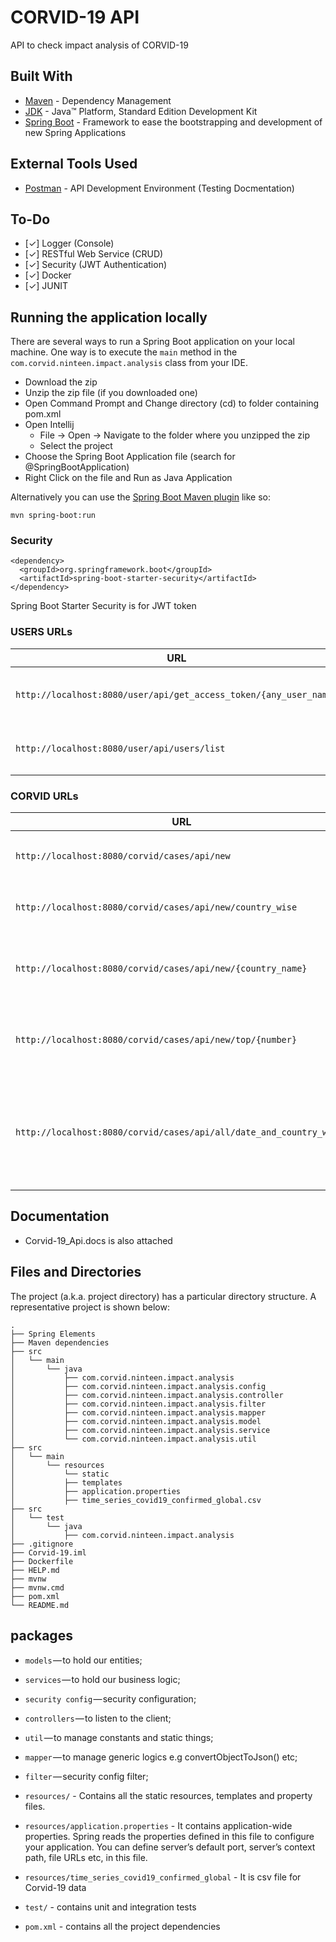 # CORVID-19 API

API to check impact analysis of CORVID-19

## Built With

* 	[Maven](https://maven.apache.org/) - Dependency Management
* 	[JDK](http://www.oracle.com/technetwork/java/javase/downloads/jdk8-downloads-2133151.html) - Java™ Platform, Standard Edition Development Kit 
* 	[Spring Boot](https://spring.io/projects/spring-boot) - Framework to ease the bootstrapping and development of new Spring Applications

## External Tools Used

* [Postman](https://www.getpostman.com/) - API Development Environment (Testing Docmentation)

## To-Do

- [✓] Logger (Console)
- [✓] RESTful Web Service (CRUD)
- [✓] Security (JWT Authentication)
- [✓] Docker
- [✓] JUNIT


## Running the application locally

There are several ways to run a Spring Boot application on your local machine. One way is to execute the `main` method in the `com.corvid.ninteen.impact.analysis` class from your IDE.

- Download the zip 
- Unzip the zip file (if you downloaded one)
- Open Command Prompt and Change directory (cd) to folder containing pom.xml
- Open Intellij 
   - File -> Open ->  Navigate to the folder where you unzipped the zip
   - Select the project
- Choose the Spring Boot Application file (search for @SpringBootApplication)
- Right Click on the file and Run as Java Application

Alternatively you can use the [Spring Boot Maven plugin](https://docs.spring.io/spring-boot/docs/current/reference/html/build-tool-plugins-maven-plugin.html) like so:

```shell
mvn spring-boot:run
```

### Security

```
<dependency>
  <groupId>org.springframework.boot</groupId>
  <artifactId>spring-boot-starter-security</artifactId>
</dependency>
```

Spring Boot Starter Security is for JWT token


### USERS URLs

|  URL |  Method | Remarks |
|----------|--------------|--------------|
|`http://localhost:8080/user/api/get_access_token/{any_user_name}` | GET | Header `Accept:application/json  ::: e.g replace {any_user_name} with Shahzeb`
|`http://localhost:8080/user/api/users/list` | GET | Header `Accept:application/json` Authorization Protected endpoint

### CORVID URLs

|  URL |  Method | Remarks |
|----------|--------------|--------------|
|`http://localhost:8080/corvid/cases/api/new`      	| GET | Header `Accept:application/json` Authorization Protected endpoint
|`http://localhost:8080/corvid/cases/api/new/country_wise`| GET | Header `Accept:application/json` Authorization Protected endpoint
|`http://localhost:8080/corvid/cases/api/new/{country_name}` | GET | Header `Accept:application/json   ::: e.g replace {country_name} with Pakistan` Authorization Protected endpoint
|`http://localhost:8080/corvid/cases/api/new/top/{number} ` | GET | Header `Accept:application/json ::: e.g replace {number} with 5`  Authorization Protected endpoint
|`http://localhost:8080/corvid/cases/api/all/date_and_country_wise} ` | GET | Header `Accept:application/json` RequestParam1 `country`  RequestParam2 `date` e.g country = Pakistan & date = 13-04-2020 (date format = DD-MM-YYYY)  Authorization Protected endpoint


## Documentation

* Corvid-19_Api.docs is also attached

## Files and Directories

The project (a.k.a. project directory) has a particular directory structure. A representative project is shown below:

```
.
├── Spring Elements
├── Maven dependencies
├── src
│   └── main
│       └── java
│           ├── com.corvid.ninteen.impact.analysis
│           ├── com.corvid.ninteen.impact.analysis.config
│           ├── com.corvid.ninteen.impact.analysis.controller
│           ├── com.corvid.ninteen.impact.analysis.filter
│           ├── com.corvid.ninteen.impact.analysis.mapper
│           ├── com.corvid.ninteen.impact.analysis.model
│           ├── com.corvid.ninteen.impact.analysis.service
│           └── com.corvid.ninteen.impact.analysis.util
├── src
│   └── main
│       └── resources
│           └── static
│           ├── templates
│           ├── application.properties
│           ├── time_series_covid19_confirmed_global.csv
├── src
│   └── test
│       └── java
│           ├── com.corvid.ninteen.impact.analysis
├── .gitignore
├── Corvid-19.iml
├── Dockerfile
├── HELP.md
├── mvnw
├── mvnw.cmd
├── pom.xml
└── README.md
```

## packages

- `models` — to hold our entities;
- `services` — to hold our business logic;
- `security config` — security configuration;
- `controllers` — to listen to the client;
- `util` — to manage constants and static things;
- `mapper` — to manage generic logics e.g convertObjectToJson() etc;
- `filter` — security config filter;

- `resources/` - Contains all the static resources, templates and property files.
- `resources/application.properties` - It contains application-wide properties. Spring reads the properties defined in this file to configure your application. You can define server’s default port, server’s context path, file URLs etc, in this file.
- `resources/time_series_covid19_confirmed_global` - It is csv file for Corvid-19 data

- `test/` - contains unit and integration tests

- `pom.xml` - contains all the project dependencies